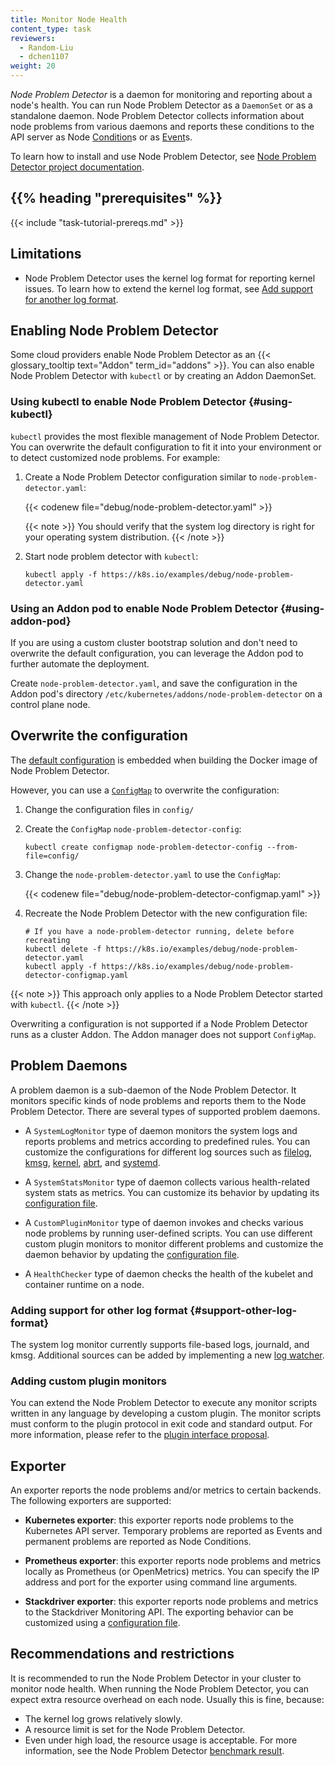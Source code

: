 ```yaml
---
title: Monitor Node Health
content_type: task
reviewers:
  - Random-Liu
  - dchen1107
weight: 20
---
```


<!-- overview -->

_Node Problem Detector_ is a daemon for monitoring and reporting about a node's health.
You can run Node Problem Detector as a `DaemonSet` or as a standalone daemon.
Node Problem Detector collects information about node problems from various daemons
and reports these conditions to the API server as Node [Condition](/docs/concepts/architecture/nodes/#condition)s
or as [Event](/docs/reference/kubernetes-api/cluster-resources/event-v1)s.

To learn how to install and use Node Problem Detector, see
[Node Problem Detector project documentation](https://github.com/kubernetes/node-problem-detector).

## {{% heading "prerequisites" %}}

{{< include "task-tutorial-prereqs.md" >}}

<!-- steps -->

## Limitations

- Node Problem Detector uses the kernel log format for reporting kernel issues.
  To learn how to extend the kernel log format, see [Add support for another log format](#support-other-log-format).

## Enabling Node Problem Detector

Some cloud providers enable Node Problem Detector as an {{< glossary_tooltip text="Addon" term_id="addons" >}}.
You can also enable Node Problem Detector with `kubectl` or by creating an Addon DaemonSet.

### Using kubectl to enable Node Problem Detector {#using-kubectl}

`kubectl` provides the most flexible management of Node Problem Detector.
You can overwrite the default configuration to fit it into your environment or
to detect customized node problems. For example:

1. Create a Node Problem Detector configuration similar to `node-problem-detector.yaml`:

   {{< codenew file="debug/node-problem-detector.yaml" >}}

   {{< note >}}
   You should verify that the system log directory is right for your operating system distribution.
   {{< /note >}}

1. Start node problem detector with `kubectl`:

   ```shell
   kubectl apply -f https://k8s.io/examples/debug/node-problem-detector.yaml
   ```

### Using an Addon pod to enable Node Problem Detector {#using-addon-pod}

If you are using a custom cluster bootstrap solution and don't need
to overwrite the default configuration, you can leverage the Addon pod to
further automate the deployment.

Create `node-problem-detector.yaml`, and save the configuration in the Addon pod's
directory `/etc/kubernetes/addons/node-problem-detector` on a control plane node.

## Overwrite the configuration

The [default configuration](https://github.com/kubernetes/node-problem-detector/tree/v0.8.12/config)
is embedded when building the Docker image of Node Problem Detector.

However, you can use a [`ConfigMap`](/docs/tasks/configure-pod-container/configure-pod-configmap/)
to overwrite the configuration:

1. Change the configuration files in `config/`
1. Create the `ConfigMap` `node-problem-detector-config`:

   ```shell
   kubectl create configmap node-problem-detector-config --from-file=config/
   ```

1. Change the `node-problem-detector.yaml` to use the `ConfigMap`:

   {{< codenew file="debug/node-problem-detector-configmap.yaml" >}}

1. Recreate the Node Problem Detector with the new configuration file:

   ```shell
   # If you have a node-problem-detector running, delete before recreating
   kubectl delete -f https://k8s.io/examples/debug/node-problem-detector.yaml
   kubectl apply -f https://k8s.io/examples/debug/node-problem-detector-configmap.yaml
   ```

{{< note >}}
This approach only applies to a Node Problem Detector started with `kubectl`.
{{< /note >}}

Overwriting a configuration is not supported if a Node Problem Detector runs as a cluster Addon.
The Addon manager does not support `ConfigMap`.

## Problem Daemons

A problem daemon is a sub-daemon of the Node Problem Detector. It monitors specific kinds of node
problems and reports them to the Node Problem Detector.
There are several types of supported problem daemons.

- A `SystemLogMonitor` type of daemon monitors the system logs and reports problems and metrics
  according to predefined rules. You can customize the configurations for different log sources
  such as [filelog](https://github.com/kubernetes/node-problem-detector/blob/v0.8.12/config/kernel-monitor-filelog.json),
  [kmsg](https://github.com/kubernetes/node-problem-detector/blob/v0.8.12/config/kernel-monitor.json),
  [kernel](https://github.com/kubernetes/node-problem-detector/blob/v0.8.12/config/kernel-monitor-counter.json),
  [abrt](https://github.com/kubernetes/node-problem-detector/blob/v0.8.12/config/abrt-adaptor.json),
  and [systemd](https://github.com/kubernetes/node-problem-detector/blob/v0.8.12/config/systemd-monitor-counter.json).

- A `SystemStatsMonitor` type of daemon collects various health-related system stats as metrics.
  You can customize its behavior by updating its
  [configuration file](https://github.com/kubernetes/node-problem-detector/blob/v0.8.12/config/system-stats-monitor.json).

- A `CustomPluginMonitor` type of daemon invokes and checks various node problems by running
  user-defined scripts. You can use different custom plugin monitors to monitor different
  problems and customize the daemon behavior by updating the
  [configuration file](https://github.com/kubernetes/node-problem-detector/blob/v0.8.12/config/custom-plugin-monitor.json).

- A `HealthChecker` type of daemon checks the health of the kubelet and container runtime on a node.

### Adding support for other log format {#support-other-log-format}

The system log monitor currently supports file-based logs, journald, and kmsg.
Additional sources can be added by implementing a new
[log watcher](https://github.com/kubernetes/node-problem-detector/blob/v0.8.12/pkg/systemlogmonitor/logwatchers/types/log_watcher.go).

### Adding custom plugin monitors

You can extend the Node Problem Detector to execute any monitor scripts written in any language by
developing a custom plugin. The monitor scripts must conform to the plugin protocol in exit code
and standard output. For more information, please refer to the
[plugin interface proposal](https://docs.google.com/document/d/1jK_5YloSYtboj-DtfjmYKxfNnUxCAvohLnsH5aGCAYQ/edit#).

## Exporter

An exporter reports the node problems and/or metrics to certain backends.
The following exporters are supported:

- **Kubernetes exporter**: this exporter reports node problems to the Kubernetes API server.
  Temporary problems are reported as Events and permanent problems are reported as Node Conditions.

- **Prometheus exporter**: this exporter reports node problems and metrics locally as Prometheus
  (or OpenMetrics) metrics. You can specify the IP address and port for the exporter using command
  line arguments.

- **Stackdriver exporter**: this exporter reports node problems and metrics to the Stackdriver
  Monitoring API. The exporting behavior can be customized using a
  [configuration file](https://github.com/kubernetes/node-problem-detector/blob/v0.8.12/config/exporter/stackdriver-exporter.json).

<!-- discussion -->

## Recommendations and restrictions

It is recommended to run the Node Problem Detector in your cluster to monitor node health.
When running the Node Problem Detector, you can expect extra resource overhead on each node.
Usually this is fine, because:

- The kernel log grows relatively slowly.
- A resource limit is set for the Node Problem Detector.
- Even under high load, the resource usage is acceptable. For more information, see the Node Problem Detector
  [benchmark result](https://github.com/kubernetes/node-problem-detector/issues/2#issuecomment-220255629).
